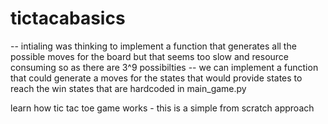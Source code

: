 # tictacabasics

-- intialing was thinking to implement a function that generates all the possible moves for the board but that seems too slow and resource consuming so as there are 3^9 possibilties 
-- we can implement a function that could generate a moves for the states that would provide states to reach the win states that are hardcoded in main_game.py 

learn how tic tac toe game works - this is a simple from scratch approach

